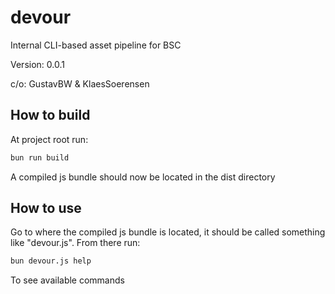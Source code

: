 # devour
Internal CLI-based asset pipeline for BSC

Version: 0.0.1

c/o: GustavBW & KlaesSoerensen

## How to build
At project root run:
```bash
bun run build
```
A compiled js bundle should now be located in the dist directory

## How to use
Go to where the compiled js bundle is located, it should be called something like "devour.js".
From there run:
```bash
bun devour.js help
```
To see available commands
